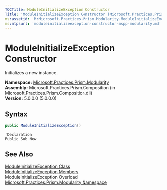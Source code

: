 ```yaml
---
TOCTitle: ModuleInitializeException Constructor
Title: 'ModuleInitializeException Constructor (Microsoft.Practices.Prism.Modularity)'
ms:assetid: 'M:Microsoft.Practices.Prism.Modularity.ModuleInitializeException.\#ctor'
ms:mtpsurl: 'moduleinitializeexception-constructor-mspp-modularity.md'
---
```



# ModuleInitializeException Constructor

Initializes a new instance.

**Namespace:** [Microsoft.Practices.Prism.Modularity](https://msdn.microsoft.com/library/microsoft.practices.prism.modularity)  
**Assembly:** Microsoft.Practices.Prism.Composition (in Microsoft.Practices.Prism.Composition.dll)  
**Version:** 5.0.0.0 (5.0.0.0)

## Syntax

```C#
public ModuleInitializeException()
```

```VB
'Declaration
Public Sub New
```

## See Also

[ModuleInitializeException Class](https://msdn.microsoft.com/library/microsoft.practices.prism.modularity.moduleinitializeexception)  
[ModuleInitializeException Members](https://msdn.microsoft.com/allmembers.t:microsoft.practices.prism.modularity.moduleinitializeexception)  
ModuleInitializeException Overload  
[Microsoft.Practices.Prism.Modularity Namespace](https://msdn.microsoft.com/library/microsoft.practices.prism.modularity)  